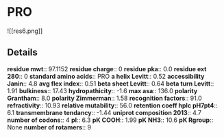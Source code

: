 # PRO
![[res6.png]]
## Details
**residue mwt**:: 97.1152
**residue charge**:: 0
**residue pka**:: 0.0
**residue ext 280**:: 0
**standard amino acids**:: PRO
**a helix Levitt**:: 0.52
**accessibility Janin**:: 4.8
**avg flex index**:: 0.51
**beta sheet Levitt**:: 0.64
**beta turn Levitt**:: 1.91
**bulkiness**:: 17.43
**hydropathicity**:: -1.6
**max asa**:: 136.0
**polarity Grantham**:: 8.0
**polarity Zimmerman**:: 1.58
**recognition factors**:: 91.0
**refractivity**:: 10.93
**relative mutability**:: 56.0
**retention coeff hplc pH7pt4**:: 6.1
**transmembrane tendancy**:: -1.44
**uniprot composition 2013**:: 4.7
**number of codons**:: 4
**pI**:: 6.3
**pK COOH**:: 1.99
**pK NH3**:: 10.6
**pK Rgroup**:: None
**number of rotamers**:: 9
